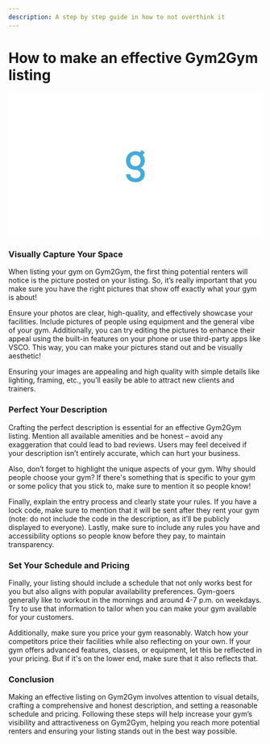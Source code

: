 ```yaml
---
description: A step by step guide in how to not overthink it
---
```


# How to make an effective Gym2Gym listing



![](.gitbook/assets/0.png)

### Visually Capture Your Space <a href="#_tj7yzk8uksxk" id="_tj7yzk8uksxk"></a>

When listing your gym on Gym2Gym, the first thing potential renters will notice is the picture posted on your listing. So, it’s really important that you make sure you have the right pictures that show off exactly what your gym is about!

Ensure your photos are clear, high-quality, and effectively showcase your facilities. Include pictures of people using equipment and the general vibe of your gym. Additionally, you can try editing the pictures to enhance their appeal using the built-in features on your phone or use third-party apps like VSCO. This way, you can make your pictures stand out and be visually aesthetic!

Ensuring your images are appealing and high quality with simple details like lighting, framing, etc., you’ll easily be able to attract new clients and trainers.

### Perfect Your Description <a href="#_ai1nqcvxzjgx" id="_ai1nqcvxzjgx"></a>

Crafting the perfect description is essential for an effective Gym2Gym listing. Mention all available amenities and be honest – avoid any exaggeration that could lead to bad reviews. Users may feel deceived if your description isn’t entirely accurate, which can hurt your business.

Also, don’t forget to highlight the unique aspects of your gym. Why should people choose your gym? If there's something that is specific to your gym or some policy that you stick to, make sure to mention it so people know!

Finally, explain the entry process and clearly state your rules. If you have a lock code, make sure to mention that it will be sent after they rent your gym (note: do not include the code in the description, as it’ll be publicly displayed to everyone). Lastly, make sure to include any rules you have and accessibility options so people know before they pay, to maintain transparency.

### Set Your Schedule and Pricing <a href="#_6wl3v18w4qmy" id="_6wl3v18w4qmy"></a>

Finally, your listing should include a schedule that not only works best for you but also aligns with popular availability preferences. Gym-goers generally like to workout in the mornings and around 4-7 p.m. on weekdays. Try to use that information to tailor when you can make your gym available for your customers.

Additionally, make sure you price your gym reasonably. Watch how your competitors price their facilities while also reflecting on your own. If your gym offers advanced features, classes, or equipment, let this be reflected in your pricing. But if it's on the lower end, make sure that it also reflects that.

### Conclusion <a href="#_kw01oej72e5v" id="_kw01oej72e5v"></a>

Making an effective listing on Gym2Gym involves attention to visual details, crafting a comprehensive and honest description, and setting a reasonable schedule and pricing. Following these steps will help increase your gym’s visibility and attractiveness on Gym2Gym, helping you reach more potential renters and ensuring your listing stands out in the best way possible.

